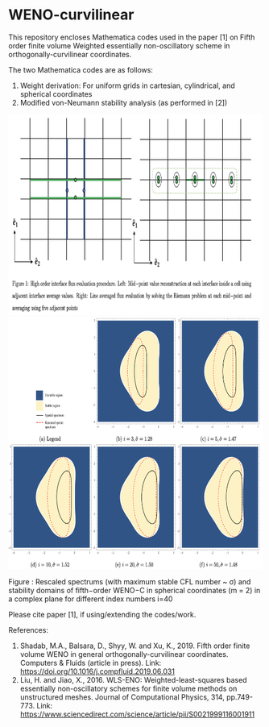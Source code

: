 # WENO-curvilinear
This repository encloses Mathematica codes used in the paper [1] on Fifth order finite volume Weighted essentially non-oscillatory scheme in orthogonally-curvilinear coordinates.

The two Mathematica codes are as follows:
1. Weight derivation: For uniform grids in cartesian, cylindrical, and spherical coordinates
2. Modified von-Neumann stability analysis (as performed in [2])

<p align="center">
<img src="./Cover_photos/Cover1.png" height="400">
  <img src="./Cover_photos/Cover2.png" height="500">
</p>
Figure : Rescaled spectrums (with maximum stable CFL number ~ σ) and stability domains of fifth−order WENO−C in spherical coordinates (m = 2) in a complex plane for different index numbers i=40




Please cite paper [1], if using/extending the codes/work.

References:
1. Shadab, M.A., Balsara, D., Shyy, W. and Xu, K., 2019. Fifth order finite volume WENO in general orthogonally-curvilinear coordinates. Computers & Fluids (article in press). Link: https://doi.org/10.1016/j.compfluid.2019.06.031
2. Liu, H. and Jiao, X., 2016. WLS-ENO: Weighted-least-squares based essentially non-oscillatory schemes for finite volume methods on unstructured meshes. Journal of Computational Physics, 314, pp.749-773. Link: https://www.sciencedirect.com/science/article/pii/S0021999116001911 
